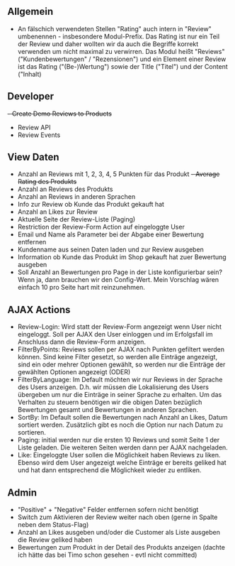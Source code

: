 ## Allgemein

- An fälschich verwendeten Stellen "Rating" auch intern in "Review" umbenennen - insbesondere Modul-Prefix. Das Rating ist nur ein Teil der Review und daher wollten wir da auch die Begriffe korrekt verwenden um nicht maximal zu verwirren. Das Modul heißt "Reviews" ("Kundenbewertungen" / "Rezensionen") und ein Element einer Review ist das Rating ("(Be-)Wertung") sowie der Title ("Titel") und der Content ("Inhalt)

## Developer
~~- Create Demo Reviews to Products~~ 
- Review API
- Review Events

## View Daten

- Anzahl an Reviews mit 1, 2, 3, 4, 5 Punkten für das Produkt
~~- Average Rating des Produkts~~ 
- Anzahl an Reviews des Produkts 
- Anzahl an Reviews in anderen Sprachen
- Info zur Review ob Kunde das Produkt gekauft hat
- Anzahl an Likes zur Review
- Aktuelle Seite der Review-Liste (Paging) 
- Restriction der Review-Form Action auf eingeloggte User
- Email und Name als Parameter bei der Abgabe einer Bewertung entfernen
- Kundenname aus seinen Daten laden und zur Review ausgeben
- Information ob Kunde das Produkt im Shop gekauft hat zuer Bewertung ausgeben
- Soll Anzahl an Bewertungen pro Page in der Liste konfigurierbar sein? Wenn ja, dann brauchen wir den Config-Wert. Mein Vorschlag wären einfach 10 pro Seite hart mit reinzunehmen. 

## AJAX Actions

- Review-Login: Wird statt der Review-Form angezeigt wenn User nicht eingeloggt. Soll per AJAX den User einloggen und im Erfolgsfall im Anschluss dann die Review-Form anzeigen. 
- FilterByPoints: Reviews sollen per AJAX nach Punkten gefiltert werden können. Sind keine Filter gesetzt, so werden alle Einträge angezeigt, sind ein oder mehrer Optionen gewählt, so werden nur die Einträge der gewählten Optionen angezeigt (ODER)
- FilterByLanguage: Im Default möchten wir nur Reviews in der Sprache des Users anzeigen. D.h. wir müssen die Lokalisierung des Users übergeben um nur die Einträge in seiner Sprache zu erhalten. Um das Verhalten zu steuern benötigen wir die obigen Daten bezüglich Bewertungen gesamt und Bewertungen in anderen Sprachen. 
- SortBy: Im Default sollen die Bewertungen nach Anzahl an Likes, Datum sortiert werden. Zusätzlich gibt es noch die Option nur nach Datum zu sortieren.
- Paging: initial werden nur die ersten 10 Reviews und somit Seite 1 der Liste geladen. Die weiteren Seiten werden dann per AJAX nachgeladen. 
- Like: Eingeloggte User sollen die Möglichkeit haben Reviews zu liken. Ebenso wird dem User angezeigt welche Einträge er bereits geliked hat und hat dann entsprechend die Möglichkeit wieder zu entliken. 

## Admin

- "Positive" + "Negative" Felder entfernen sofern nicht benötigt
- Switch zum Aktivieren der Review weiter nach oben (gerne in Spalte neben dem  Status-Flag)
- Anzahl an Likes ausgeben und/oder die Customer als Liste ausgeben die Review geliked haben 
- Bewertungen zum Produkt in der Detail des Produkts anzeigen (dachte ich hätte das bei Timo schon gesehen - evtl nicht committed)
